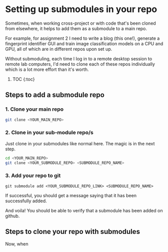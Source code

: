 # Setting up submodules in your repo

Sometimes, when working cross-project or with code that's been cloned from
elsewhere, it helps to add them as a submodule to a main repo.

For example, for assignment 2 I need to write a blog (this one!),
generate a fingerprint identifier GUI and train image classification models
on a CPU and GPU, all of which are in different repos upon set up.

Without submoduling, each time I log in to a remote desktop session to
remote lab computers, I'd need to clone each of these repos individually
which is a lot more effort than it's worth.

1. TOC
{:toc}

## Steps to add a submodule repo
### 1. Clone your main repo
```sh
git clone <YOUR_MAIN_REPO>
```

### 2. Clone in your sub-module repo/s
Just clone in your submodules like normal here. The magic is in the next step.

```sh
cd <YOUR_MAIN_REPO>
git clone <YOUR_SUBMODULE_REPO> <SUBMODULE_REPO_NAME>
```

### 3. Add your repo to git
```git
git submodule add <YOUR_SUBMODULE_REPO_LINK> <SUBMODULE_REPO_NAME>
```
If successful, you should get a message saying that it has been successfully added.

And voila! You should be able to verify that a submodule has been added on github.


## Steps to clone your repo with submodules
Now, when
